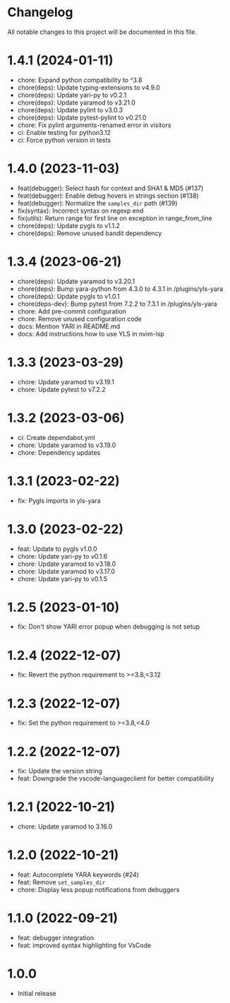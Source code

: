 # Changelog
All notable changes to this project will be documented in this file.

# 1.4.1 (2024-01-11)

* chore: Expand python compatibility to ^3.8
* chore(deps): Update typing-extensions to v4.9.0
* chore(deps): Update yari-py to v0.2.1
* chore(deps): Update yaramod to v3.21.0
* chore(deps): Update pylint to v3.0.3
* chore(deps): Update pytest-pylint to v0.21.0
* chore: Fix pylint arguments-renamed error in visitors
* ci: Enable testing for python3.12
* ci: Force python version in tests

# 1.4.0 (2023-11-03)

* feat(debugger): Select hash for context and SHA1 & MD5 (#137)
* feat(debugger): Enable debug hovers in strings section (#138)
* feat(debugger): Normalize the `samples_dir` path (#139)
* fix(syntax): Incorrect syntax on regexp end
* fix(utils): Return range for first line on exception in range_from_line
* chore(deps): Update pygls to v1.1.2
* chore(deps): Remove unused bandit dependency

# 1.3.4 (2023-06-21)

* chore(deps): Update yaramod to v3.20.1
* chore(deps): Bump yara-python from 4.3.0 to 4.3.1 in /plugins/yls-yara
* chore(deps): Update pygls to v1.0.1
* chore(deps-dev): Bump pytest from 7.2.2 to 7.3.1 in /plugins/yls-yara
* chore: Add pre-commit configuration
* chore: Remove unused configuration code
* docs: Mention YARI in README.md
* docs: Add instructions how to use YLS in nvim-lsp

# 1.3.3 (2023-03-29)

* chore: Update yaramod to v3.19.1
* chore: Update pytest to v7.2.2

# 1.3.2 (2023-03-06)

- ci: Create dependabot.yml
- chore: Update yaramod to v3.19.0
- chore: Dependency updates

# 1.3.1 (2023-02-22)

- fix: Pygls imports in yls-yara

# 1.3.0 (2023-02-22)

- feat: Update to pygls v1.0.0
- chore: Update yari-py to v0.1.6
- chore: Update yaramod to v3.18.0
- chore: Update yaramod to v3.17.0
- chore: Update yari-py to v0.1.5

# 1.2.5 (2023-01-10)

- fix: Don't show YARI error popup when debugging is not setup

# 1.2.4 (2022-12-07)

- fix: Revert the python requirement to >=3.8,<3.12

# 1.2.3 (2022-12-07)

- fix: Set the python requirement to >=3.8,<4.0

# 1.2.2 (2022-12-07)

- fix: Update the version string
- feat: Downgrade the vscode-languageclient for better compatibility

# 1.2.1 (2022-10-21)

- chore: Update yaramod to 3.16.0

# 1.2.0 (2022-10-21)

- feat: Autocomplete YARA keywords (#24)
- feat: Remove `set_samples_dir`
- chore: Display less popup notifications from debuggers

# 1.1.0 (2022-09-21)

- feat: debugger integration
- feat: improved syntax highlighting for VsCode

# 1.0.0

- Initial release
